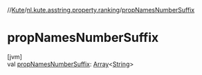 //[Kute](../../index.md)/[nl.kute.asstring.property.ranking](index.md)/[propNamesNumberSuffix](prop-names-number-suffix.md)

# propNamesNumberSuffix

[jvm]\
val [propNamesNumberSuffix](prop-names-number-suffix.md): [Array](https://kotlinlang.org/api/latest/jvm/stdlib/kotlin/-array/index.html)&lt;[String](https://kotlinlang.org/api/latest/jvm/stdlib/kotlin/-string/index.html)&gt;
